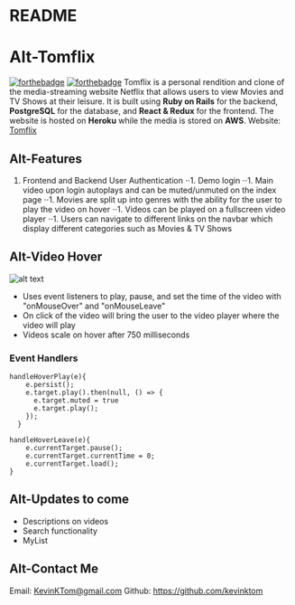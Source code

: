 # README

Alt-Tomflix
=======
[![forthebadge](https://forthebadge.com/images/badges/powered-by-netflix.svg)](https://forthebadge.com) [![forthebadge](https://forthebadge.com/images/badges/made-with-javascript.svg)](https://forthebadge.com)
Tomflix is a personal rendition and clone of the media-streaming website Netflix that allows users to view Movies and TV Shows at their leisure. It is built using **Ruby on Rails** for the backend, **PostgreSQL** for the database, and **React & Redux** for the frontend. The website is hosted on **Heroku** while the media is stored on **AWS**.
Website: [Tomflix](https://tom-flix.herokuapp.com/)


Alt-Features
------------
1. Frontend and Backend User Authentication
⋅⋅1. Demo login
⋅⋅1. Main video upon login autoplays and can be muted/unmuted on the index page
⋅⋅1. Movies are split up into genres with the ability for the user to play the video on hover
⋅⋅1. Videos can be played on a fullscreen video player 
⋅⋅1. Users can navigate to different links on the navbar which display different categories such as Movies & TV Shows

Alt-Video Hover
---------------

![alt text](https://giphy.com/gifs/tomflix-WsuVzWBDQGZd3N06dC)

* Uses event listeners to play, pause, and set the time of the video with "onMouseOver" and "onMouseLeave"
* On click of the video will bring the user to the video player where the video will play
* Videos scale on hover after 750 milliseconds 

### Event Handlers
```
handleHoverPlay(e){
    e.persist();
    e.target.play().then(null, () => {
      e.target.muted = true
      e.target.play();
    });
  }

handleHoverLeave(e){
    e.currentTarget.pause();
    e.currentTarget.currentTime = 0;
    e.currentTarget.load();
}
```

Alt-Updates to come
-------------------
* Descriptions on videos
* Search functionality
* MyList

Alt-Contact Me
-----------------------
Email: KevinKTom@gmail.com
Github: https://github.com/kevinktom 
